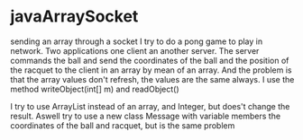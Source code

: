 # javaArraySocket
sending an array through a socket
I try to do a pong game to play in network. Two applications one client an another server. The server commands the ball and send the coordinates of the ball and the position of the racquet to the client in an array by mean of an array. And the problem is that the array values don't refresh, the values are the same always. I use the method writeObject(int[] m) and readObject()

I try to use ArrayList instead of an array, and Integer, but does't change the result. Aswell try to use a new class Message with variable members the coordinates of the ball and racquet, but is the same problem 
